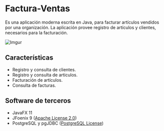 # Factura-Ventas

Es una aplicación moderna escrita en Java, para facturar artículos vendidos por una organización. La aplicación provee
registro de artículos y clientes, necesarios para la facturación.

![Imgur](https://i.imgur.com/xiFsapK.png)

## Características

+ Registro y consulta de clientes.
+ Registro y consulta de articulos.
+ Facturación de artículos.
+ Consulta de facturas.

## Software de terceros

+ JavaFX 11
+ JFoenix 9 ([Apache License 2.0](http://www.jfoenix.com/documentation.html#license))
+ PostgreSQL y pgJDBC ([PostgreSQL License](https://www.postgresql.org/about/licence))
